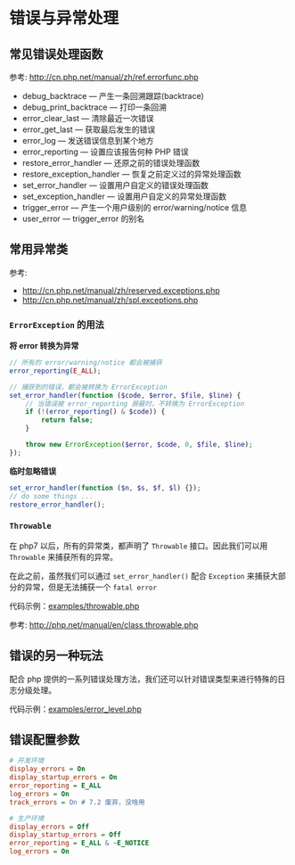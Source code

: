 # 错误与异常处理

## 常见错误处理函数

参考: http://cn.php.net/manual/zh/ref.errorfunc.php

* debug_backtrace — 产生一条回溯跟踪(backtrace)
* debug_print_backtrace — 打印一条回溯
* error_clear_last — 清除最近一次错误
* error_get_last — 获取最后发生的错误
* error_log — 发送错误信息到某个地方
* error_reporting — 设置应该报告何种 PHP 错误
* restore_error_handler — 还原之前的错误处理函数
* restore_exception_handler — 恢复之前定义过的异常处理函数
* set_error_handler — 设置用户自定义的错误处理函数
* set_exception_handler — 设置用户自定义的异常处理函数
* trigger_error — 产生一个用户级别的 error/warning/notice 信息
* user_error — trigger_error 的别名

## 常用异常类

参考:
* http://cn.php.net/manual/zh/reserved.exceptions.php
* http://cn.php.net/manual/zh/spl.exceptions.php

### `ErrorException` 的用法

**将 error 转换为异常**
```php
// 所有的 error/warning/notice 都会被捕获
error_reporting(E_ALL);

// 捕获到的错误，都会被转换为 ErrorException
set_error_handler(function ($code, $error, $file, $line) {
    // 当错误被 error_reporting 屏蔽时，不转换为 ErrorException
    if (!(error_reporting() & $code)) {
        return false;
    }

    throw new ErrorException($error, $code, 0, $file, $line);
});
```

**临时忽略错误**

```php
set_error_handler(function ($n, $s, $f, $l) {});
// do some things ...
restore_error_handler();
```

### `Throwable`

在 php7 以后，所有的异常类，都声明了 `Throwable` 接口。因此我们可以用 `Throwable` 来捕获所有的异常。

在此之前，虽然我们可以通过 `set_error_handler()` 配合 `Exception` 来捕获大部分的异常，但是无法捕获一个 `fatal error`

代码示例：[examples/throwable.php](examples/throwable.php)

参考: http://php.net/manual/en/class.throwable.php

## 错误的另一种玩法

配合 php 提供的一系列错误处理方法，我们还可以针对错误类型来进行特殊的日志分级处理。

代码示例：[examples/error_level.php](examples/error_level.php)

## 错误配置参数

```ini
# 开发环境
display_errors = On
display_startup_errors = On
error_reporting = E_ALL
log_errors = On
track_errors = On # 7.2 废弃，没啥用

# 生产环境
display_errors = Off
display_startup_errors = Off
error_reporting = E_ALL & ~E_NOTICE
log_errors = On
```
